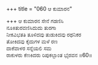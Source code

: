 +++
title = "060 ಆ ಕುಮಾರನ"

+++
ಆ ಕುಮಾರನ ಸೇನೆ ಗಡಣಿಸಿ  
ನೂಕಿತುರವಣಿಸಿದುದು ತುರಗಾ  
ನೀಕವಿಭತತಿ ತೂಳಿದವು ತುಡುಕಿದವು ರಥನಿಕರ  
ತೋಕಿದವು ಕೈದುಗಳ ಮಳೆ ರಣ  
ದಾಕೆವಾಳರ ಸನ್ನೆಯಲಿ ಸಮ  
ರಾಕುಳರು ಕೆಣಕಿದರು ರಿಪುಕಲ್ಪಾಂತ ಭೈರವನ    ॥60॥
